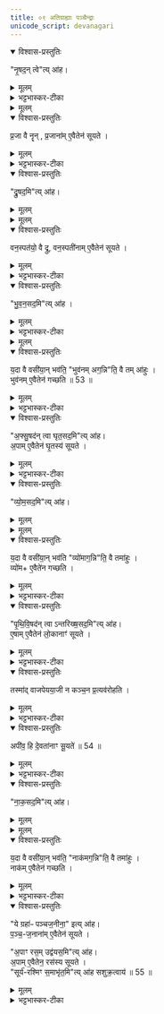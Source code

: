 ```yaml
---
title: ०९ अतिग्राह्याः पञ्चैन्द्राः
unicode_script: devanagari
---
```


<details open><summary>विश्वास-प्रस्तुतिः</summary>

"नृ॒षद॒न् त्वे"त्य् आ॑ह।  
</details>

<details><summary>मूलम्</summary>

"नृ॒षद॒न् त्वे"त्य् आ॑ह।  
</details>

<details><summary>भट्टभास्कर-टीका</summary>

1 नृषदं त्वेत्यादि ॥ 'उपयामगृहीतोसि नृषदं त्वा' इति पञ्चैन्द्रानतिग्राह्यान्गृह्णाति ।
</details>


<details><summary>मूलम्</summary>

प्र॒जा वै नॄन् ।
प्र॒जाना॑मे॒वैतेन॑ सूयते ।
</details>

<details open><summary>विश्वास-प्रस्तुतिः</summary>

प्र॒जा वै नॄन् , प्र॒जाना॑म् ए॒वैतेन॑ सूयते ।  
</details>

<details><summary>मूलम्</summary>

प्र॒जा वै नॄन् , प्र॒जाना॑म् ए॒वैतेन॑ सूयते ।  
</details>

<details><summary>भट्टभास्कर-टीका</summary>

प्रजा वै नॄनिति विभक्तिव्यत्ययः । प्रजा वै नर इति यावत् । तस्मात् प्रजानां सर्वासां सूयते यजमानः स्वामित्वेन अनुज्ञायते एतेन 'नृषदं त्वा गृह्णामि'18इति ग्रहणेन । नृभिस्सदनं तत्स्वामित्वमेव, यदा ह्ययं नृणामीष्टे तदा नृषु सीदन् भवति । एवं 'द्रुषदं त्वा'18इत्यादि वेदितव्यम् ।
</details>

<details open><summary>विश्वास-प्रस्तुतिः</summary>

"द्रु॒षद॒मि"त्य् आ॑ह।
</details>

<details><summary>मूलम्</summary>

"द्रु॒षद॒मि"त्य् आ॑ह।
</details>


<details><summary>मूलम्</summary>

वन॒स्पत॑यो॒ वै द्रु ।
वन॒स्पती॑नामे॒वैतेन॑ सूयते ।
</details>

<details open><summary>विश्वास-प्रस्तुतिः</summary>

वन॒स्पत॑यो॒ वै द्रु, वन॒स्पती॑नाम् ए॒वैतेन॑ सूयते ।  
</details>

<details><summary>मूलम्</summary>

वन॒स्पत॑यो॒ वै द्रु, वन॒स्पती॑नाम् ए॒वैतेन॑ सूयते ।  
</details>

<details><summary>भट्टभास्कर-टीका</summary>

वनस्पतयो वै द्रु इति । 'सुपां सुलुक्'इति जसो लुक् ।
</details>

<details open><summary>विश्वास-प्रस्तुतिः</summary>

"भु॒व॒न॒सद॒मि"त्य् आ॑ह ।
</details>

<details><summary>मूलम्</summary>

"भु॒व॒न॒सद॒मि"त्य् आ॑ह ।
</details>

<details><summary>भट्टभास्कर-टीका</summary>

भुवनसदमित्यादि । 'भुवनसदं त्वा गृह्णामि'18इति ग्रहणेन भुवनं स्वामित्वेन गच्छति ।
</details>


<details><summary>मूलम्</summary>

य॒दा वै वसी॑या॒न्भव॑ति ।
भुव॑नमग॒न्निति॒ वै तमा॑हुः ।
</details>

<details open><summary>विश्वास-प्रस्तुतिः</summary>

य॒दा वै वसी॑या॒न् भव॑ति॒  "भुव॑नम् अग॒न्नि"ति॒ वै तम् आ॑हुः ।  
भुव॑नम् ए॒वैतेन॑ गच्छति ॥ 53 ॥  
</details>

<details><summary>मूलम्</summary>

य॒दा वै वसी॑या॒न् भव॑ति॒  "भुव॑नम् अग॒न्नि"ति॒ वै तम् आ॑हुः ।  
भुव॑नम् ए॒वैतेन॑ गच्छति ॥ 53 ॥  
</details>

<details><summary>भट्टभास्कर-टीका</summary>

कथमित्याह - यदेति । यदा अयं पुरुषो वसीयान् वसुमत्तरो भवति तदानीं वसीयांसं सर्वेऽप्याहुः अहो महाभागोऽयं भुवनं भूतजातं अखिलं अगन् अगमत् गमिष्यति अचिरात् स्वामी भविष्यतीति । यदि ह्यप्ययं कृत्स्नस्य भुवनस्येष्टे ततो दोषवान् भवति । गमेः 'छन्दसि लुङ्लङ्लिटः'इति भविष्यति लुङ्, 'मन्त्रे घस'इति लुक्, 'मोनो धातोः'इति नत्वम् ॥
</details>

<details open><summary>विश्वास-प्रस्तुतिः</summary>

"अ॒फ्सु॒षद॑न् त्वा घृत॒सद॒मि"त्य् आ॑ह।  
अ॒पाम् ए॒वैतेन॑ घृ॒तस्य॑ सूयते ।  
</details>

<details><summary>मूलम्</summary>

"अ॒फ्सु॒षद॑न् त्वा घृत॒सद॒मि"त्य् आ॑ह।  
अ॒पाम् ए॒वैतेन॑ घृ॒तस्य॑ सूयते ।  
</details>

<details><summary>भट्टभास्कर-टीका</summary>

2 अप्सुषदमिति ॥ 'तत्पुरुषे कृति बहुलम्'इत्यलुक् । अपां घृतस्य च स्वाम्यनुज्ञायते ।
</details>

<details open><summary>विश्वास-प्रस्तुतिः</summary>

"व्यो॒म॒सद॒मि"त्य् आ॑ह।  
</details>

<details><summary>मूलम्</summary>

"व्यो॒म॒सद॒मि"त्य् आ॑ह।  
</details>


<details><summary>मूलम्</summary>

य॒दा वै वसी॑या॒न्भव॑ति ।
व्यो॑माग॒न्निति॒ वै तमा॑हुः ।
</details>

<details open><summary>विश्वास-प्रस्तुतिः</summary>

य॒दा वै वसी॑या॒न् भव॑ति  "व्यो॑माग॒न्नि"ति॒ वै तमा॑हुः ।  
व्यो॑म+ ए॒वैते॑न गच्छति ।  
</details>

<details><summary>मूलम्</summary>

य॒दा वै वसी॑या॒न् भव॑ति  "व्यो॑माग॒न्नि"ति॒ वै तमा॑हुः ।  
व्यो॑म+ ए॒वैते॑न गच्छति ।  
</details>

<details><summary>भट्टभास्कर-टीका</summary>

व्योमसदमिति । यदाऽसौ वसीयान् भवति तदा एतं पुरुषं व्योम परं रक्षकं धर्मं गमिष्यति अयं महानुभावोऽचिराद्भविष्यतीति । समानमन्यत् ॥
</details>

<details open><summary>विश्वास-प्रस्तुतिः</summary>

"पृ॒थि॒वि॒षद॑न् त्वा ऽन्तरिख्ष॒सद॒मि"त्य् आ॑ह।  
ए॒षाम् ए॒वैतेन॑ लो॒कानाꣳ॑ सूयते ।  
</details>

<details><summary>मूलम्</summary>

"पृ॒थि॒वि॒षद॑न् त्वा ऽन्तरिख्ष॒सद॒मि"त्य् आ॑ह।  
ए॒षाम् ए॒वैतेन॑ लो॒कानाꣳ॑ सूयते ।  
</details>

<details><summary>भट्टभास्कर-टीका</summary>

3 एषामेवेति ॥ एषां लोकानां अयं स्वामी गृह्यते सूयते अत एवास्य स्वत्वमिति ।
</details>

<details open><summary>विश्वास-प्रस्तुतिः</summary>

तस्मा॑द् वाजपेयया॒जी न कञ्च॒न प्र॒त्यव॑रोहति ।  
</details>

<details><summary>मूलम्</summary>

तस्मा॑द् वाजपेयया॒जी न कञ्च॒न प्र॒त्यव॑रोहति ।  
</details>

<details><summary>भट्टभास्कर-टीका</summary>

तस्माद्वाजपेययाजी वाजपेयेनेष्टवान् कंचिदपि गुर्वादिकमपि न प्रत्यवरोहति दृष्ट्वा वाहनाविभ्यो नावतरति नाभ्युपगच्छति न प्रत्युत्तिष्ठति न चासनाच्चलति ।
</details>

<details open><summary>विश्वास-प्रस्तुतिः</summary>

अपी॑व॒ हि दे॒वता॑नाꣳ सू॒यते॑ ॥ 54 ॥  
</details>

<details><summary>मूलम्</summary>

अपी॑व॒ हि दे॒वता॑नाꣳ सू॒यते॑ ॥ 54 ॥  
</details>

<details><summary>भट्टभास्कर-टीका</summary>

कुत इत्याह - अपीवेति । यस्मादेवं देवतानामपीव सूयते स्वाम्यनुज्ञायते । एवार्थ इवशब्दः देवपूजा[ ... शब्दः देवानामेव । पूजा] र्थो वा ।
</details>

<details open><summary>विश्वास-प्रस्तुतिः</summary>

"ना॒क॒सद॒मि"त्य् आ॑ह।  
</details>

<details><summary>मूलम्</summary>

"ना॒क॒सद॒मि"त्य् आ॑ह।  
</details>


<details><summary>मूलम्</summary>

य॒दा वै वसी॑या॒न्भव॑ति ।
नाक॑मग॒न्निति॒ वै तमा॑हुः ।
</details>

<details open><summary>विश्वास-प्रस्तुतिः</summary>

य॒दा वै वसी॑या॒न् भव॑ति॒  "नाक॑मग॒न्नि"ति॒ वै तमा॑हुः ।  
नाक॑म्  ए॒वैतेन॑ गच्छति ।  
</details>

<details><summary>मूलम्</summary>

य॒दा वै वसी॑या॒न् भव॑ति॒  "नाक॑मग॒न्नि"ति॒ वै तमा॑हुः ।  
नाक॑म्  ए॒वैतेन॑ गच्छति ।  
</details>

<details><summary>भट्टभास्कर-टीका</summary>

नाकं परमसुखस्थानम् ॥
</details>

<details open><summary>विश्वास-प्रस्तुतिः</summary>

"ये ग्रहा॑ᳶ पञ्चज॒नीना॒" इत्य् आ॑ह।  
प॒ञ्च॒-ज॒नाना॑म् ए॒वैतेन॑ सूयते ।  

"अ॒पाꣳ रस॒म् उद्व॑यस॒मि"त्य् आ॑ह।  
अ॒पाम् ए॒वैतेन॒ रस॑स्य सूयते ।  
"सूर्य॑-रश्मिꣳ स॒माभृ॑त॒मि"त्य् आ॑ह सशुक्र॒त्वाय॑ ॥ 55 ॥  
</details>

<details><summary>मूलम्</summary>

"ये ग्रहा॑ᳶ पञ्चज॒नीना॒" इत्य् आ॑ह।  
प॒ञ्च॒-ज॒नाना॑म् ए॒वैतेन॑ सूयते ।  

"अ॒पाꣳ रस॒म् उद्व॑यस॒मि"त्य् आ॑ह।  
अ॒पाम् ए॒वैतेन॒ रस॑स्य सूयते ।  
"सूर्य॑-रश्मिꣳ स॒माभृ॑त॒मि"त्य् आ॑ह सशुक्र॒त्वाय॑ ॥ 55 ॥  
</details>

<details><summary>भट्टभास्कर-टीका</summary>

4 निषादपञ्चमाश्चत्वारो वर्णाः पञ्चजनाः । 'दिक्संख्ये संज्ञायाम्'इति समासः । अपां तद्रसस्य च स्वामी भवति । सशुक्रत्वं सवीर्यत्वमुत्पादयितृत्वम् । यद्वा - सजलत्वाय सूर्यरश्मीनां वृष्टिहेतुत्वात् ॥

इति तृतीये नवमोऽनुवाकः ॥  

</details>

